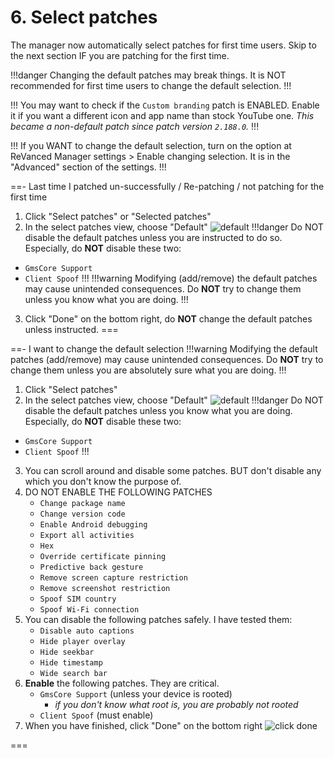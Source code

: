 # 6. Select patches

The manager now automatically select patches for first time users. Skip to the next section IF you are patching for the first time.

!!!danger
Changing the default patches may break things. It is NOT recommended for first time users to change the default selection.
!!!

!!!
You may want to check if the `Custom branding` patch is ENABLED. Enable it if you want a different icon and app name than stock YouTube one.
_This became a non-default patch since patch version `2.188.0`._
!!!

!!!
If you WANT to change the default selection, turn on the option at ReVanced Manager settings > Enable changing selection. It is in the "Advanced" section of the settings.
!!!

==- Last time I patched un-successfully / Re-patching / not patching for the first time
1. Click "Select patches" or "Selected patches"
2. In the select patches view, choose "Default"
![default](https://github.com/SodaWithoutSparkles/ReVanced-troubleshooting-guide/blob/main/screenshots/110-select_default.jpg?raw=true)
!!!danger
Do NOT disable the default patches unless you are instructed to do so. Especially, do **NOT** disable these two:
- `GmsCore Support`
- `Client Spoof`
!!!
!!!warning
Modifying (add/remove) the default patches may cause unintended consequences. 
Do **NOT** try to change them unless you know what you are doing.
!!!
3. Click "Done" on the bottom right, do **NOT** change the default patches unless instructed.
===

==- I want to change the default selection
!!!warning
Modifying the default patches (add/remove) may cause unintended consequences. Do **NOT** try to change them unless you are absolutely sure what you are doing.
!!!
1. Click "Select patches"
2. In the select patches view, choose "Default"
![default](https://github.com/SodaWithoutSparkles/ReVanced-troubleshooting-guide/blob/main/screenshots/110-select_default.jpg?raw=true)
!!!danger
Do NOT disable the default patches unless you know what you are doing. Especially, do **NOT** disable these two:
- `GmsCore Support`
- `Client Spoof`
!!!
3. You can scroll around and disable some patches. BUT don't disable any which you don't know the purpose of.
4. DO NOT ENABLE THE FOLLOWING PATCHES
    - `Change package name`
    - `Change version code`
    - `Enable Android debugging`
    - `Export all activities`
    - `Hex`
    - `Override certificate pinning`
    - `Predictive back gesture`
    - `Remove screen capture restriction`
    - `Remove screenshot restriction`
    - `Spoof SIM country`
    - `Spoof Wi-Fi connection`
5. You can disable the following patches safely. I have tested them:
    - `Disable auto captions`
    - `Hide player overlay`
    - `Hide seekbar`
    - `Hide timestamp`
    - `Wide search bar`
6. **Enable** the following patches. They are critical.
    - `GmsCore Support` (unless your device is rooted)
        - _if you don't know what root is, you are probably not rooted_
    - `Client Spoof` (must enable)
6. When you have finished, click "Done" on the bottom right
![click done](https://github.com/SodaWithoutSparkles/ReVanced-troubleshooting-guide/blob/main/screenshots/120-click_done.jpg?raw=true)

===
